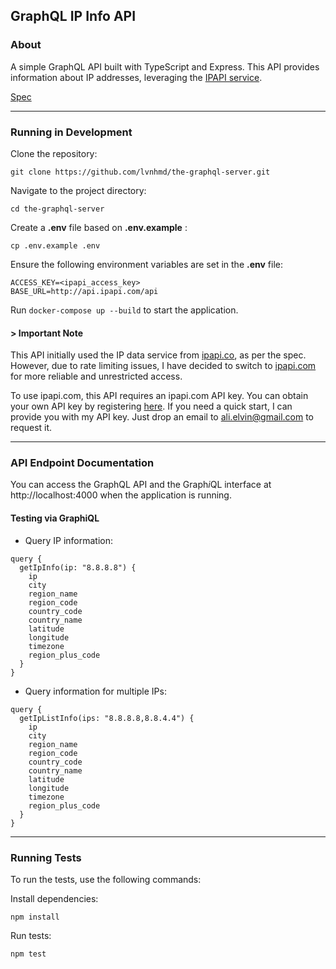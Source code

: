 ## GraphQL IP Info API

### About

A simple GraphQL API built with TypeScript and Express. This API provides information about IP addresses, leveraging the [IPAPI service](https://ipapi.com/).


[Spec](https://github.com/lvnhmd/the-graphql-server/blob/master/Backend%20Node%20Interview%20structure%5B41%5D%5B67%5D.pdf)

---

### Running in Development

Clone the repository:

`git clone https://github.com/lvnhmd/the-graphql-server.git`

Navigate to the project directory:

`cd the-graphql-server`

Create a **.env** file based on **.env.example** :

`cp .env.example .env`

Ensure the following environment variables are set in the **.env** file:
```
ACCESS_KEY=<ipapi_access_key>
BASE_URL=http://api.ipapi.com/api
```

Run `docker-compose up --build` to start the application.

#### > Important Note
This API initially used the IP data service from [ipapi.co](https://ipapi.co/), as per the spec. However, due to rate limiting issues, I have decided to switch to [ipapi.com](https://ipapi.com/) for more reliable and unrestricted access.

To use ipapi.com, this API requires an ipapi.com API key. You can obtain your own API key by registering [here](https://ipapi.com/). If you need a quick start, I can provide you with my API key. Just drop an email to ali.elvin@gmail.com to request it.

---

### API Endpoint Documentation

You can access the GraphQL API and the Graph*i*QL interface at http://localhost:4000 when the application is running.

#### Testing via GraphiQL

- Query IP information:

```
query {
  getIpInfo(ip: "8.8.8.8") {
    ip
    city
    region_name
    region_code
    country_code
    country_name
    latitude
    longitude
    timezone
    region_plus_code
  }
}
```

- Query information for multiple IPs:
```
query {
  getIpListInfo(ips: "8.8.8.8,8.8.4.4") {
    ip
    city
    region_name
    region_code
    country_code
    country_name
    latitude
    longitude
    timezone
    region_plus_code
  }
}

```

---
### Running Tests

To run the tests, use the following commands:


Install dependencies:

`npm install`

Run tests:

`npm test`

